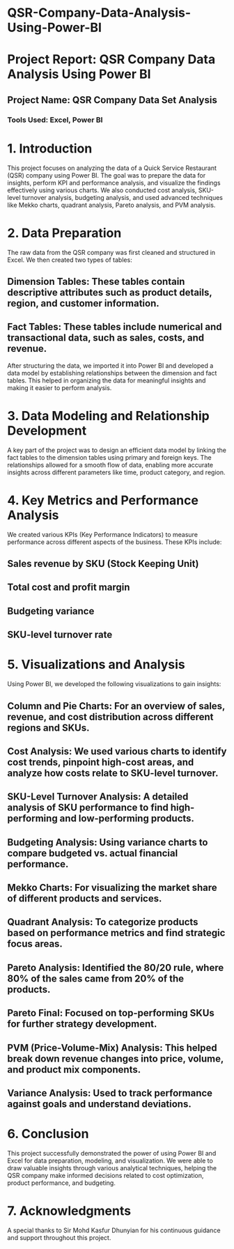 # QSR-Company-Data-Analysis-Using-Power-BI
# Project Report: QSR Company Data Analysis Using Power BI
## Project Name: QSR Company Data Set Analysis
### Tools Used: Excel, Power BI

# 1. Introduction
This project focuses on analyzing the data of a Quick Service Restaurant (QSR) company using Power BI. The goal was to prepare the data for insights, perform KPI and performance analysis, and visualize the findings effectively using various charts. We also conducted cost analysis, SKU-level turnover analysis, budgeting analysis, and used advanced techniques like Mekko charts, quadrant analysis, Pareto analysis, and PVM analysis.

# 2. Data Preparation
The raw data from the QSR company was first cleaned and structured in Excel. We then created two types of tables:

## Dimension Tables: These tables contain descriptive attributes such as product details, region, and customer information.
## Fact Tables: These tables include numerical and transactional data, such as sales, costs, and revenue.
After structuring the data, we imported it into Power BI and developed a data model by establishing relationships between the dimension and fact tables. This helped in organizing the data for meaningful insights and making it easier to perform analysis.

# 3. Data Modeling and Relationship Development
A key part of the project was to design an efficient data model by linking the fact tables to the dimension tables using primary and foreign keys. The relationships allowed for a smooth flow of data, enabling more accurate insights across different parameters like time, product category, and region.

# 4. Key Metrics and Performance Analysis
We created various KPIs (Key Performance Indicators) to measure performance across different aspects of the business. These KPIs include:

## Sales revenue by SKU (Stock Keeping Unit)
## Total cost and profit margin
## Budgeting variance
## SKU-level turnover rate
# 5. Visualizations and Analysis
Using Power BI, we developed the following visualizations to gain insights:

## Column and Pie Charts: For an overview of sales, revenue, and cost distribution across different regions and SKUs.
## Cost Analysis: We used various charts to identify cost trends, pinpoint high-cost areas, and analyze how costs relate to SKU-level turnover.
## SKU-Level Turnover Analysis: A detailed analysis of SKU performance to find high-performing and low-performing products.
## Budgeting Analysis: Using variance charts to compare budgeted vs. actual financial performance.
## Mekko Charts: For visualizing the market share of different products and services.
## Quadrant Analysis: To categorize products based on performance metrics and find strategic focus areas.
## Pareto Analysis: Identified the 80/20 rule, where 80% of the sales came from 20% of the products.
## Pareto Final: Focused on top-performing SKUs for further strategy development.
## PVM (Price-Volume-Mix) Analysis: This helped break down revenue changes into price, volume, and product mix components.
## Variance Analysis: Used to track performance against goals and understand deviations.
# 6. Conclusion
This project successfully demonstrated the power of using Power BI and Excel for data preparation, modeling, and visualization. We were able to draw valuable insights through various analytical techniques, helping the QSR company make informed decisions related to cost optimization, product performance, and budgeting.

# 7. Acknowledgments
A special thanks to Sir Mohd Kasfur Dhunyian for his continuous guidance and support throughout this project.

